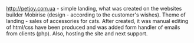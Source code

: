 http://petjoy.com.ua - simple landing, what was created on the websites builder Mobirise (design - according to the customer's wishes). 
Theme of landing - sales of accessories for cats.
After created, it was manual editing of html/css have been produced аnd was added form handler of emails from clients (php). 
Also, hosting the site аnd next support. 

